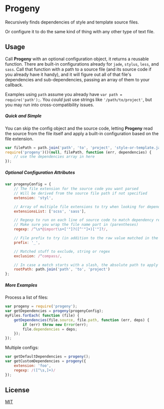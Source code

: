 Progeny
=======
Recursively finds dependencies of style and template source files.

Or configure it to do the same kind of thing with any other type of text file.


Usage
-----
Call **Progeny** with an optional configuration object, it returns a reusable
function. There are built-in configurations already for `jade`, `stylus`,
`less`, and `sass`. Call that function with a path to a source file (and its
source code if you already have it handy), and it will figure out all of that
file's dependencies and sub-dependencies, passing an array of them to your
callback.

Examples using `path` assume you already have `var path = require('path');`.
You _could_ just use strings like `'/path/to/project'`, but you may run into
cross-compatibility issues.

##### Quick and Simple
You can skip the config object and the source code, letting **Progeny** read
the source from the file itself and apply a built-in configuration based on the file extension.

```javascript
var filePath = path.join('path', 'to', 'project', 'style-or-template.jade');
require('progeny')()(null, filePath, function (err, dependencies) {
    // use the dependencies array in here
});
```

##### Optional Configuration Attributes

```javascript
var progenyConfig = {
    // The file extension for the source code you want parsed
    // Will be derived from the source file path if not specified
    extension: 'styl',

    // Array of multiple file extensions to try when looking for dependencies
    extensionsList: ['scss', 'sass'],

    // Regexp to run on each line of source code to match dependency references
    // Make sure you wrap the file name part in (parentheses)
    regexp: /^\s*@import\s+['"]?([^'"]+)['"]?/,

    // File prefix to try (in addition to the raw value matched in the regexp)
    prefix: '_',

    // Matched stuff to exclude, string or regex
    exclusion: /^compass/,

    // In case a match starts with a slash, the absolute path to apply
    rootPath: path.join('path', 'to', 'project')
};
```

##### More Examples
Process a list of files:

```javascript
var progeny = require('progeny');
var getDependencies = progeny(progenyConfig);
myFiles.forEach( function (file) {
    getDependencies(file.source, file.path, function (err, deps) {
        if (err) throw new Error(err);
        file.dependencies = deps;
    });
});
```

Multiple configs:

```javascript
var getDefaultDependencies = progeny();
var getCustomDependencies = progeny({
    extension: 'foo',
    regexp: /([^\s,]+)/
});
```


License
-------
[MIT](https://raw.github.com/es128/progeny/master/LICENSE)
